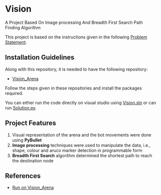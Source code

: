 # Vision
A Project Based On Image processing And Breadth First Search Path Finding Algorithm

This project is based on the instructions given in the following [Problem Statement](https://drive.google.com/file/d/1gC5mwmm_vMUPtPOinPhZ4rZZTMcA5sih/view?usp=sharing).

## Installation Guidelines
Along with this repository, it is needed to have the following repository:
* [Vision_Arena](https://github.com/Robotics-Club-IIT-BHU/Vision-2.0-2020-Arena)

Follow the steps given in these repositories and install the packages required.

You can either run the code directly on visual studio using [Vision.sln](https://github.com/milind-prajapat/Vision/blob/main/Vision.sln) or can run [Solution.py](https://github.com/milind-prajapat/Vision/blob/main/Solution.py).

## Project Features
1. Visual representation of the arena and the bot movements were done using **PyBullet**
2. **Image processing** techniques were used to manipulate the data, i.e., shape, colour and aruco marker detection in programmable form
3. **Breadth First Search** algorithm determined the shortest path to reach the destination node

## References
* [Run on Vision_Arena](https://drive.google.com/file/d/16UYtqpRY0y2ey_q_UJsuPqzUj9xVu7Z1/view?usp=sharing)

